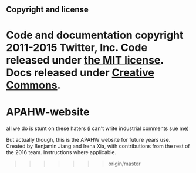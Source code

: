 

## Copyright and license

Code and documentation copyright 2011-2015 Twitter, Inc. Code released under [the MIT license](https://github.com/twbs/bootstrap/blob/master/LICENSE). Docs released under [Creative Commons](https://github.com/twbs/bootstrap/blob/master/docs/LICENSE).
=======
# APAHW-website
all we do is stunt on these haters (i can't write industrial comments sue me)

But actually though, this is the APAHW website for future years use. Created by Benjamin Jiang and Irena Xia, with contributions from the rest of the 2016 team.
Instructions where applicable.
>>>>>>> origin/master
